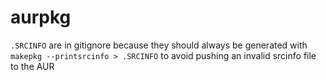 # aurpkg


``.SRCINFO`` are in gitignore because they should always be generated with ``makepkg --printsrcinfo > .SRCINFO`` to avoid pushing an invalid srcinfo file to the AUR

